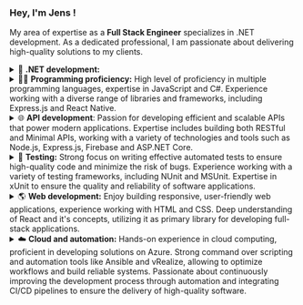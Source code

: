 ### Hey, I'm Jens <a href="https://github.com/codenameClass"></a> !

My area of expertise as a **Full Stack Engineer** specializes in .NET development. As a dedicated professional, I am passionate about delivering high-quality solutions to my clients.

<details><summary>🚀 <b>.NET development:</b></summary> Extensive experience developing applications with the .NET framework, including ADO.NET, Entity Framework, ASP.NET, and .NET Core.</details>
<details><summary>🧑‍💻 <b>Programming proficiency:</b> High level of proficiency in multiple programming languages, expertise in JavaScript and C#. Experience working with a diverse range of libraries and frameworks, including Express.js and React Native.</details>
<details><summary>🌐 <b>API development</b>: Passion for developing efficient and scalable APIs that power modern applications. Expertise includes building both RESTful and Minimal APIs, working with a variety of technologies and tools such as Node.js, Express.js, Firebase and ASP.NET Core.</details>
<details><summary>🧪 <b>Testing:</b> Strong focus on writing effective automated tests to ensure high-quality code and minimize the risk of bugs. Experience working with a variety of testing frameworks, including NUnit and MSUnit. Expertise in xUnit to ensure the quality and reliability of software applications.</details>
<details><summary>🌎 <b>Web development:</b> Enjoy building responsive, user-friendly web applications, experience working with HTML and CSS. Deep understanding of React and it's concepts, utilizing it as primary library for developing full-stack applications.</details>
<details><summary>☁️ <b>Cloud and automation:</b> Hands-on experience in cloud computing, proficient in developing solutions on Azure. Strong command over scripting and automation tools like Ansible and vRealize, allowing to optimize workflows and build reliable systems. Passionate about continuously improving the development process through automation and integrating CI/CD pipelines to ensure the delivery of high-quality software.</details>